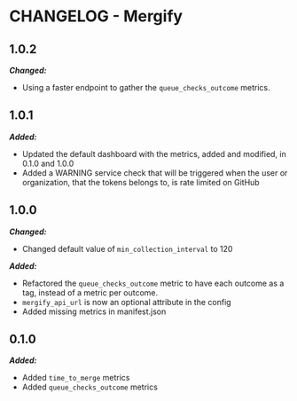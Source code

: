 # CHANGELOG - Mergify

## 1.0.2

***Changed:***

* Using a faster endpoint to gather the `queue_checks_outcome` metrics.

## 1.0.1

***Added:***

* Updated the default dashboard with the metrics, added and modified, in 0.1.0 and 1.0.0
* Added a WARNING service check that will be triggered when the user or organization, that the tokens belongs to, is rate limited on GitHub

## 1.0.0

***Changed:***

* Changed default value of `min_collection_interval` to 120

***Added:***

* Refactored the `queue_checks_outcome` metric to have each outcome as a tag, instead of a metric per outcome.
* `mergify_api_url` is now an optional attribute in the config
* Added missing metrics in manifest.json

## 0.1.0

***Added:***

* Added `time_to_merge` metrics
* Added `queue_checks_outcome` metrics
